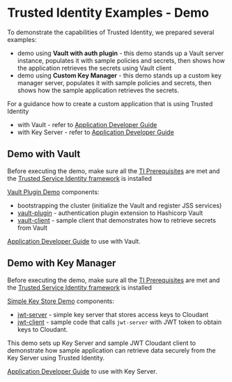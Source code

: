 # Trusted Identity Examples - Demo
To demonstrate the capabilities of Trusted Identity, we prepared several examples:
* demo using **Vault with auth plugin** - this demo stands up a Vault server instance,
populates it with sample policies and secrets, then shows how the application retrieves
the secrets using Vault client
* demo using **Custom Key Manager** - this demo stands up a custom key manager server,
populates it with sample policies and secrets, then shows how the sample application
retrieves the secrets.

For a guidance how to create a custom application that is using Trusted Identity
* with Vault - refer to [Application Developer Guide](./README-AppDeveloperVault.md)
* with Key Server - refer to [Application Developer Guide](./README-AppDeveloperKeyServer.md)

## Demo with Vault
Before executing the demo, make sure all the [TI Prerequisites](../README.md#prerequisites)
are met and the [Trusted Service Identity framework](../README.md#install-trusted-service-identity-framework) is installed

[Vault Plugin Demo](./vault-plugin/README.md) components:
* bootstrapping the cluster (initialize the Vault and register JSS services)
* [vault-plugin](./vault-plugin) - authentication plugin extension to Hashicorp Vault
* [vault-client](./vault-client) - sample client that demonstrates how to retrieve
secrets from Vault

[Application Developer Guide](./README-AppDeveloperVault.md) to use with Vault.


## Demo with Key Manager
Before executing the demo, make sure all the [TI Prerequisites](../README.md#prerequisites)
are met and the [Trusted Service Identity framework](../README.md#install-trusted-service-identity-framework) is installed

[Simple Key Store Demo](./jwt-server/README.md) components:
* [jwt-server](./jwt-server) - simple key server that stores access keys to
Cloudant
* [jwt-client](./jwt-client) - sample code that calls `jwt-server` with JWT token
to obtain keys to Cloudant.

This demo sets up Key Server and sample JWT Cloudant client to demonstrate
how sample application can retrieve data securely from the Key Server using
Trusted Identity.

[Application Developer Guide](./README-AppDeveloperKeyServer.md) to use with Key Server.
